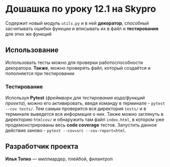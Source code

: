# Дошашка по уроку 12.1 на Skypro
Содержит новый модуль `utils.py` и в ней **декоратор**, способный засчитывать ошибки функции и вписывать их в файл
и **тестирования** для этих же функций

## Использование
Использовать тесты можно для проверки работоспособности декоратора. **Также**, можно проверять файл, который создаётся
и пополняется при тестировании

### Тестирование
Используя **Pytest** (_фреймворк для тестирования кода/функций проекта_), можно его активировать, введя команду в
терминале - `pytest --cov tests/`. Тем самым проверится вся директория `tests/` и в терминале выведется вся информация
о них. Также можно заглянуть в директорию `htmlcov/` и обнаружить там файл `index.html`, в котором уже
продемонстрированы весь **code coverage** тестов. Запустить данное действие заново - 
`pytest --cov=src --cov-report=html`.

## Разработчик проекта
**Илья Топко** — миллиардер, плейбой, филантроп